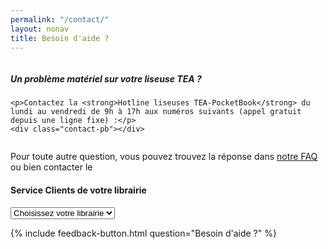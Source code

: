 ```yaml
---
permalink: "/contact/"
layout: nonav
title: Besoin d'aide ?
---
```


<div class="row">
  
<div class="column">
  <div class="protip">
    <h5>Un problème matériel sur votre liseuse TEA ?</h5>

    <p>Contactez la <strong>Hotline liseuses TEA-PocketBook</strong> du lundi au vendredi de 9h à 17h aux numéros suivants (appel gratuit depuis une ligne fixe) :</p>
    <div class="contact-pb"></div>
  </div>
</div>

<div id="choice-sav" class="column">
  <p>Pour toute autre question, vous pouvez trouvez la réponse dans <a href="/faq">notre FAQ</a> ou bien contacter le</p>
  <h4>Service Clients de votre librairie&nbsp;</h4>
  <form>
    <select id="select-sav">
      <option selected="selected" disabled="disabled">Choisissez votre librairie</option>
    </select>
  </form>
  <div id="sav-contact">
  </div>
</div>

</div>

<div class="center">
{% include feedback-button.html question="Besoin d'aide ?" %}
</div>
